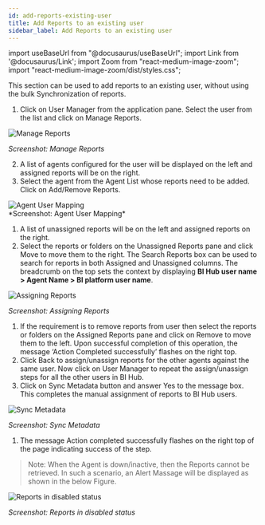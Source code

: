 ```yaml
---
id: add-reports-existing-user
title: Add Reports to an existing user
sidebar_label: Add Reports to an existing user
---
```


import useBaseUrl from "@docusaurus/useBaseUrl";
import Link from '@docusaurus/Link';
import Zoom from "react-medium-image-zoom";
import "react-medium-image-zoom/dist/styles.css";

This section can be used to add reports to an existing user, without using the bulk Synchronization of reports.

1. Click on User Manager from the application pane. Select the user from the list and click on Manage Reports.

  <div style={{textAlign: 'center'}}>
    <Zoom>
      <img alt="Manage Reports" src={useBaseUrl('/doc-images/admin-guide/admin-functions/maintenance-bihub/manageobjects.jpg')}/>
    </Zoom>
  </div>

  *Screenshot: Manage Reports*

2. A list of agents configured for the user will be displayed on the left and assigned reports will be on the right.
3. Select the agent from the Agent List whose reports need to be added. Click on Add/Remove Reports.

  <div style={{textAlign: 'center'}}>
    <Zoom>
      <img alt="Agent User Mapping" src={useBaseUrl('doc-images/admin-guide/admin-functions/maintenance-bihub/agentusermapping.jpg')}/>
    </Zoom>
  </div>
  *Screenshot: Agent User Mapping*

1.  A list of unassigned reports will be on the left and assigned reports on the right.
2.  Select the reports or folders on the Unassigned Reports pane and click Move to move them to the right. The Search Reports box can be used to search for reports in both Assigned and Unassigned columns. The breadcrumb on the top sets the context by displaying **BI Hub user name > Agent Name > BI platform user name**.
  <div style={{textAlign: 'center'}}>
    <Zoom>
      <img alt="Assigning Reports" src={useBaseUrl('doc-images/admin-guide/admin-functions/maintenance-bihub/assigningreports.jpg')}/>
    </Zoom>
  </div>

  *Screenshot: Assigning Reports*

1. If the requirement is to remove reports from user then select the reports or folders on the Assigned Reports pane and click on Remove to move them to the left. Upon successful completion of this operation, the message ‘Action Completed successfully’ flashes on the right top.
1. Click Back to assign/unassign reports for the other agents against the same user. Now click on User Manager to repeat the assign/unassign steps for all the other users in BI Hub.
1. Click on Sync Metadata button and answer Yes to the message box. This completes the manual assignment of reports to BI Hub users.

  <div style={{textAlign: 'center'}}>
    <Zoom>
      <img alt="Sync Metadata" src={useBaseUrl('doc-images/admin-guide/admin-functions/maintenance-bihub/syncmetadata.jpg')}/>
    </Zoom>
  </div>

  *Screenshot: Sync Metadata*

1. The message Action completed successfully flashes on the right top of the page indicating success of the step.

> Note: When the Agent is down/inactive, then the Reports cannot be retrieved. In such a scenario, an Alert Massage will be displayed as shown in the below Figure.

  <div style={{textAlign: 'center'}}>
    <Zoom>
      <img alt="Reports in disabled status" src={useBaseUrl('doc-images/admin-guide/admin-functions/maintenance-bihub/alert1.jpg')}/>
    </Zoom>
  </div>

  *Screenshot: Reports in disabled status*
